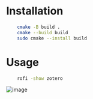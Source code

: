 # Installation

```bash
    cmake -B build .
    cmake --build build
    sudo cmake --install build
```

# Usage

```bash
    rofi -show zotero
```

![image](https://user-images.githubusercontent.com/30515389/215599502-393349d0-1729-48dd-a971-41c87f599c4a.png)
